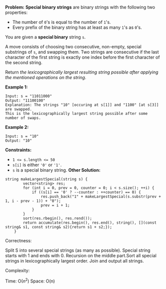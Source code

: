 **Problem:**
**Special binary strings** are binary strings with the following two properties:

- The number of `0`'s is equal to the number of `1`'s.
- Every prefix of the binary string has at least as many `1`'s as `0`'s.

You are given a **special binary** string `s`.

A move consists of choosing two consecutive, non-empty, special substrings of `s`, and swapping them. Two strings are consecutive if the last character of the first string is exactly one index before the first character of the second string.

Return *the lexicographically largest resulting string possible after applying the mentioned operations on the string*.

 

**Example 1:**

```
Input: s = "11011000"
Output: "11100100"
Explanation: The strings "10" [occuring at s[1]] and "1100" [at s[3]] are swapped.
This is the lexicographically largest string possible after some number of swaps.
```

**Example 2:**

```
Input: s = "10"
Output: "10"
```

 

**Constraints:**

- `1 <= s.length <= 50`
- `s[i]` is either `'0'` or `'1'`.
- `s` is a special binary string.
**Other Solution:**
```
string makeLargestSpecial(string s) {
        vector<string> res;
        for (int i = 0, prev = 0, counter = 0; i < s.size(); ++i) {
            if ((s[i] == '0' ? --counter : ++counter) == 0) {
                res.push_back("1" + makeLargestSpecial(s.substr(prev + 1, i - prev - 1)) + "0");
                prev = i + 1;
            }
        }
        sort(res.rbegin(), res.rend());
        return accumulate(res.begin(), res.end(), string(), [](const string& s1, const string& s2){return s1 + s2;});
    }
```
Correctness:


Split S into several special strings (as many as possible). Special string starts with 1 and ends with 0. Recursion on the middle part.Sort all special strings in lexicographically largest order. Join and output all strings.

Complexity:

Time: O($n^2$)
Space: O(n)